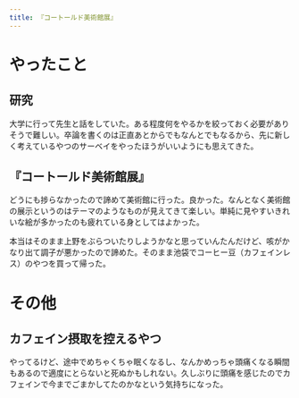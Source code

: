 ```yaml
---
title: 『コートールド美術館展』
---
```


# やったこと

## 研究

大学に行って先生と話をしていた。ある程度何をやるかを絞っておく必要がありそうで難しい。卒論を書くのは正直あとからでもなんとでもなるから、先に新しく考えているやつのサーベイをやったほうがいいようにも思えてきた。

## 『コートールド美術館展』

どうにも捗らなかったので諦めて美術館に行った。良かった。なんとなく美術館の展示というのはテーマのようなものが見えてきて楽しい。単純に見やすいきれいな絵が多かったのも疲れている身としてはよかった。

本当はそのまま上野をぶらついたりしようかなと思っていんたんだけど、咳がかなり出て調子が悪かったので諦めた。そのまま池袋でコーヒー豆（カフェインレス）のやつを買って帰った。

# その他

## カフェイン摂取を控えるやつ

やってるけど、途中でめちゃくちゃ眠くなるし、なんかめっちゃ頭痛くなる瞬間もあるので適度にとらないと死ぬかもしれない。久しぶりに頭痛を感じたのでカフェインで今までごまかしてたのかなという気持ちになった。
